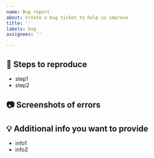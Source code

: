 ```yaml
---
name: Bug report
about: Create a bug ticket to help us improve
title: ''
labels: bug
assignees: ''

---
```


## :bug: Steps to reproduce  
- step1  
- step2  

## :camera: Screenshots of errors  

## :bulb: Additional info you want to provide  
- info1  
- info2
